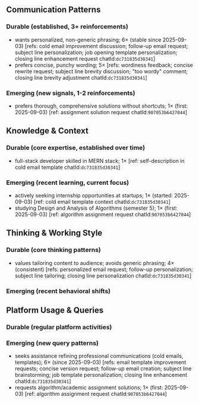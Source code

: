 ## Communication Patterns
### Durable (established, 3+ reinforcements)
- wants personalized, non-generic phrasing; 6× (stable since 2025-09-03) [refs: cold email improvement discussion; follow-up email request; subject line personalization; job opening template personalization; closing line enhancement request chatId:`dc731835d30341`]
- prefers concise, punchy wording; 5× [refs: wordiness feedback; concise rewrite request; subject line brevity discussion; "too wordy" comment; closing line brevity adjustment chatId:`dc731835d30341`]
### Emerging (new signals, 1-2 reinforcements)
- prefers thorough, comprehensive solutions without shortcuts; 1× (first: 2025-09-03) [ref: assignment solution request chatId:`907053b6427044`]

## Knowledge & Context
### Durable (core expertise, established over time)
- full-stack developer skilled in MERN stack; 1× [ref: self-description in cold email template chatId:`dc731835d30341`]
### Emerging (recent learning, current focus)
- actively seeking internship opportunities at startups; 1× (started: 2025-09-03) [ref: cold email template context chatId:`dc731835d30341`]
- studying Design and Analysis of Algorithms (semester 5); 1× (first: 2025-09-03) [ref: algorithm assignment request chatId:`907053b6427044`]

## Thinking & Working Style
### Durable (core thinking patterns)
- values tailoring content to audience; avoids generic phrasing; 4× (consistent) [refs: personalized email request; follow-up personalization; subject line tailoring; closing line personalization chatId:`dc731835d30341`]
### Emerging (recent behavioral shifts)

## Platform Usage & Queries
### Durable (regular platform activities)

### Emerging (new query patterns)
- seeks assistance refining professional communications (cold emails, templates); 6× (since 2025-09-03) [refs: email template improvement requests; concise version request; follow-up email creation; subject line brainstorming; job template personalization; closing line enhancement chatId:`dc731835d30341`]
- requests algorithm/academic assignment solutions; 1× (first: 2025-09-03) [ref: algorithm assignment request chatId:`907053b6427044`]